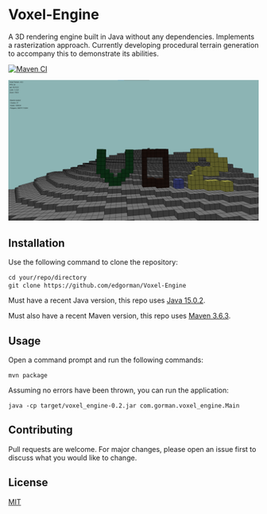 # Voxel-Engine

A 3D rendering engine built in Java without any dependencies. Implements a rasterization approach. Currently developing procedural terrain generation to accompany this to demonstrate its abilities.

[![Maven CI](https://github.com/edgorman/Voxel-Engine/actions/workflows/maven.yml/badge.svg)](https://github.com/edgorman/Voxel-Engine/actions/workflows/maven.yml)

![Picture of application running.](docs/images/voxel_engine-0.2.png)

## Installation
Use the following command to clone the repository:
```
cd your/repo/directory
git clone https://github.com/edgorman/Voxel-Engine
```

Must have a recent Java version, this repo uses [Java 15.0.2](https://www.oracle.com/uk/java/technologies/javase-jdk15-downloads.html).

Must also have a recent Maven version, this repo uses [Maven 3.6.3](https://maven.apache.org/download.cgi).

## Usage
Open a command prompt and run the following commands:
```
mvn package
```

Assuming no errors have been thrown, you can run the application:
```
java -cp target/voxel_engine-0.2.jar com.gorman.voxel_engine.Main
```

## Contributing
Pull requests are welcome. For major changes, please open an issue first to discuss what you would like to change.

## License
[MIT](https://choosealicense.com/licenses/mit/)
